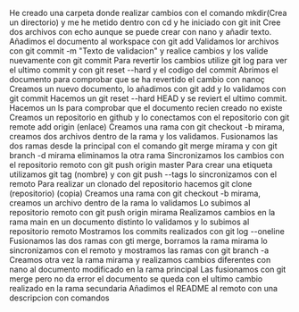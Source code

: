 He creado una carpeta donde realizar cambios con el comando mkdir(Crea un directorio) y me he metido dentro con cd y he iniciado con git init
Cree dos archivos con echo aunque se puede crear con nano y añadir texto. Añadimos el documento al workspace con git add
Validamos lor archivos con git commit -m "Texto de validacion" y realice cambios y los valide nuevamente con git commit
Para revertir los cambios utilize git log para ver el ultimo commit y con git reset --hard y el codigo del commit
Abrimos el documento para comprobar que se ha revertido el cambio con nanoç
Creamos un nuevo documento, lo añadimos con git add y lo validamos con git commit
Hacemos un git reset --hard HEAD y se reviert el ultimo commit. Hacemos un ls para comprobar que el documento recien creado no existe
Creamos un repositorio en github y lo conectamos con el repositorio con git remote add origin (enlace)
Creamos una rama con git checkout -b mirama, creamos dos archivos dentro de la rama y los validamos.
Fusionamos las dos ramas desde la principal con el comando git merge mirama y con git branch -d mirama eliminamos la otra rama
Sincronizamos los cambios con el repositorio remoto con git push origin master
Para crear una etiqueta utilizamos git tag (nombre) y con git push --tags lo sincronizamos con el remoto
Para realizar un clonado del repositorio hacemos git clone (repositorio) (copia)
Creamos una rama con git checkout -b mirama, creamos un archivo dentro de la rama lo validamos 
Lo subimos al repositorio remoto con git push origin mirama
Realizamos cambios en la rama main en un documento distinto lo validamos y lo subimos al repositorio remoto
Mostramos los commits realizados con git log --oneline
Fusionamos las dos ramas con gti merge, borramos la rama mirama lo sincronizamos con el remoto y mostramos las ramas con git branch -a
Creamos otra vez la rama mirama y realizamos cambios diferentes con nano al documento modificado en la rama principal
Las fusionamos con git merge pero no da error el documento se queda con el ultimo cambio realizado en la rama secundaria
Añadimos el README al remoto con una descripcion con comandos
